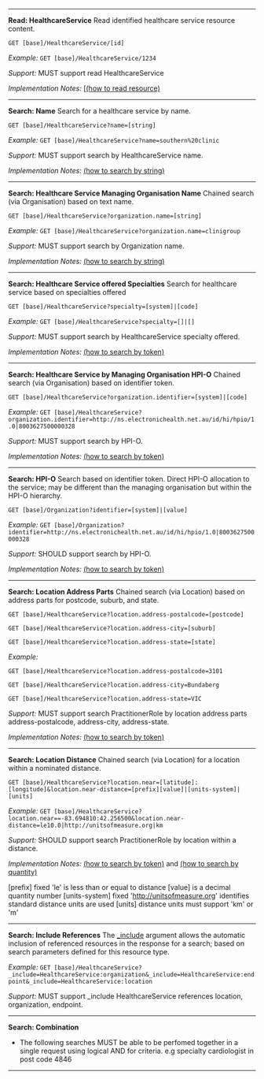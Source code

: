 -----------
**Read: HealthcareService**
Read identified healthcare service resource content.

`GET [base]/HealthcareService/[id]`

*Example:* `GET [base]/HealthcareService/1234`

*Support:* MUST support read HealthcareService

*Implementation Notes:*  [[(how to read resource)]

-----------
**Search: Name**
Search for a healthcare service by name.

`GET [base]/HealthcareService?name=[string]`

*Example:* `GET [base]/HealthcareService?name=southern%20clinic`

*Support:* MUST support search by HealthcareService name.

*Implementation Notes:* [(how to search by string)]

-----------
**Search: Healthcare Service Managing Organisation Name**
Chained search (via Organisation) based on text name.

`GET [base]/HealthcareService?organization.name=[string]`

*Example:* `GET [base]/HealthcareService?organization.name=clinigroup`

*Support:* MUST support search by Organization name.

*Implementation Notes:* [(how to search by string)]

-----------
**Search: Healthcare Service offered Specialties**
Search for healthcare service based on specialties offered

`GET [base]/HealthcareService?specialty=[system]|[code]`

*Example:* `GET [base]/HealthcareService?specialty=[]|[]`

*Support:* MUST support search by HealthcareService specialty offered.

*Implementation Notes:* [(how to search by token)]

-----------
**Search: Healthcare Service by Managing Organisation HPI-O**
Chained search (via Organisation) based on identifier token.

`GET [base]/HealthcareService?organization.identifier=[system]|[code]`

*Example:* `GET [base]/HealthcareService?organization.identifier=http://ns.electronichealth.net.au/id/hi/hpio/1.0|8003627500000328`

*Support:* MUST support search by HPI-O.

*Implementation Notes:* [(how to search by token)]

-----------
**Search: HPI-O**
Search based on identifier token. Direct HPI-O allocation to the service; may be different than the managing organisation but within the HPI-O hierarchy.

`GET [base]/Organization?identifier=[system]|[value]`

*Example:* `GET [base]/Organization?identifier=http://ns.electronichealth.net.au/id/hi/hpio/1.0|8003627500000328`

*Support:* SHOULD support search by HPI-O.

*Implementation Notes:* [(how to search by token)]

-----------
**Search: Location Address Parts**
Chained search (via Location) based on address parts for postcode, suburb, and state.

`GET [base]/HealthcareService?location.address-postalcode=[postcode]`

`GET [base]/HealthcareService?location.address-city=[suburb]`

`GET [base]/HealthcareService?location.address-state=[state]`

*Example:* 

`GET [base]/HealthcareService?location.address-postalcode=3101`

`GET [base]/HealthcareService?location.address-city=Bundaberg`

`GET [base]/HealthcareService?location.address-state=VIC`

*Support:* MUST support search PractitionerRole by location address parts address-postalcode, address-city, address-state.

*Implementation Notes:* 
[(how to search by token)]

-----------
**Search: Location Distance**
Chained search (via Location) for a location within a nominated distance.

`GET [base]/HealthcareService?location.near=[latitude]:[longitude]&location.near-distance=[prefix][value]|[units-system]|[units]`

*Example:* `GET [base]/HealthcareService?location.near==-83.694810:42.256500&location.near-distance=le10.0|http://unitsofmeasure.org|km`

*Support:* SHOULD support search PractitionerRole by location within a distance.

*Implementation Notes:* 
[(how to search by token)] and [(how to search by quantity)]

[prefix] fixed 'le' is less than or equal to distance
[value] is a decimal quantity number
[units-system] fixed 'http://unitsofmeasure.org' identifies standard distance units are used
[units] distance units must support 'km' or 'm'

-----------
**Search: Include References**
The [_include](http://hl7.org/fhir/search.html#include) argument allows the automatic inclusion of referenced resources in the response for a search; based on search parameters defined for this resource type.

*Example:* `GET [base]/HealthcareService?_include=HealthcareService:organization&_include=HealthcareService:endpoint&_include=HealthcareService:location`

*Support:* MUST support _include HealthcareService references location, organization, endpoint.

-----------
**Search: Combination**

* The following searches MUST be able to be perfomed together in a single request using logical AND for criteria. e.g specialty cardiologist in post code 4846

-----------

 [(how to search by reference)]: http://hl7.org/fhir/search.html#reference
 [(how to search by token)]: http://hl7.org/fhir/search.html#token
 [(how to search by date)]: http://hl7.org/fhir/search.html#date
 [(how to search by string)]: http://hl7.org/fhir/search.html#string
 [(how to search by quantity)]: http://hl7.org/fhir/search.html#quantity
 [(how to read resource)]: http://hl7.org/fhir/http.html#read

